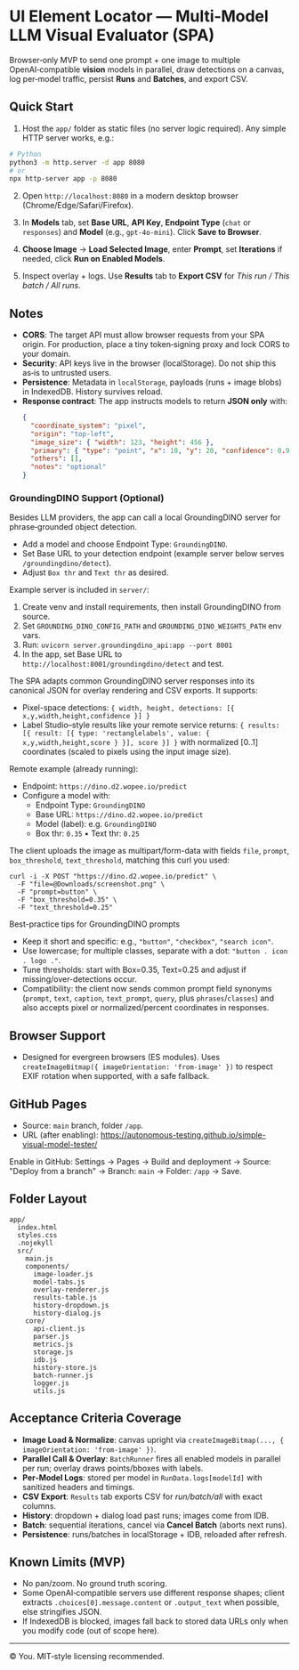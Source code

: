 # UI Element Locator — Multi‑Model LLM Visual Evaluator (SPA)

Browser‑only MVP to send one prompt + one image to multiple OpenAI‑compatible **vision** models in parallel, draw detections on a canvas, log per‑model traffic, persist **Runs** and **Batches**, and export CSV.

## Quick Start

1. Host the `app/` folder as static files (no server logic required). Any simple HTTP server works, e.g.:

```bash
# Python
python3 -m http.server -d app 8080
# or
npx http-server app -p 8080
```

2. Open `http://localhost:8080` in a modern desktop browser (Chrome/Edge/Safari/Firefox).

3. In **Models** tab, set **Base URL**, **API Key**, **Endpoint Type** (`chat` or `responses`) and **Model** (e.g., `gpt-4o-mini`). Click **Save to Browser**.

4. **Choose Image** → **Load Selected Image**, enter **Prompt**, set **Iterations** if needed, click **Run on Enabled Models**.

5. Inspect overlay + logs. Use **Results** tab to **Export CSV** for *This run / This batch / All runs*.

## Notes

- **CORS**: The target API must allow browser requests from your SPA origin. For production, place a tiny token‑signing proxy and lock CORS to your domain.
- **Security**: API keys live in the browser (localStorage). Do not ship this as‑is to untrusted users.
- **Persistence**: Metadata in `localStorage`, payloads (runs + image blobs) in IndexedDB. History survives reload.
- **Response contract**: The app instructs models to return **JSON only** with:
  ```json
  {
    "coordinate_system": "pixel",
    "origin": "top-left",
    "image_size": { "width": 123, "height": 456 },
    "primary": { "type": "point", "x": 10, "y": 20, "confidence": 0.9 },
    "others": [],
    "notes": "optional"
  }
  ```

### GroundingDINO Support (Optional)

Besides LLM providers, the app can call a local GroundingDINO server for phrase‑grounded object detection.

- Add a model and choose Endpoint Type: `GroundingDINO`.
- Set Base URL to your detection endpoint (example server below serves `/groundingdino/detect`).
- Adjust `Box thr` and `Text thr` as desired.

Example server is included in `server/`:

1) Create venv and install requirements, then install GroundingDINO from source.
2) Set `GROUNDING_DINO_CONFIG_PATH` and `GROUNDING_DINO_WEIGHTS_PATH` env vars.
3) Run: `uvicorn server.groundingdino_api:app --port 8001`
4) In the app, set Base URL to `http://localhost:8001/groundingdino/detect` and test.

The SPA adapts common GroundingDINO server responses into its canonical JSON for overlay rendering and CSV exports. It supports:
- Pixel-space detections: `{ width, height, detections: [{ x,y,width,height,confidence }] }`
- Label Studio–style results like your remote service returns: `{ results: [{ result: [{ type: 'rectanglelabels', value: { x,y,width,height,score } }], score }] }` with normalized [0..1] coordinates (scaled to pixels using the input image size).

Remote example (already running):
- Endpoint: `https://dino.d2.wopee.io/predict`
- Configure a model with:
  - Endpoint Type: `GroundingDINO`
  - Base URL: `https://dino.d2.wopee.io/predict`
  - Model (label): e.g. `GroundingDINO`
  - Box thr: `0.35` • Text thr: `0.25`

The client uploads the image as multipart/form-data with fields `file`, `prompt`, `box_threshold`, `text_threshold`, matching this curl you used:

```
curl -i -X POST "https://dino.d2.wopee.io/predict" \
  -F "file=@Downloads/screenshot.png" \
  -F "prompt=button" \
  -F "box_threshold=0.35" \
  -F "text_threshold=0.25"
```

Best-practice tips for GroundingDINO prompts
- Keep it short and specific: e.g., `"button"`, `"checkbox"`, `"search icon"`.
- Use lowercase; for multiple classes, separate with a dot: `"button . icon . logo ."`.
- Tune thresholds: start with Box=0.35, Text=0.25 and adjust if missing/over-detections occur.
- Compatibility: the client now sends common prompt field synonyms (`prompt`, `text`, `caption`, `text_prompt`, `query`, plus `phrases`/`classes`) and also accepts pixel or normalized/percent coordinates in responses.

## Browser Support

- Designed for evergreen browsers (ES modules). Uses `createImageBitmap({ imageOrientation: 'from-image' })` to respect EXIF rotation when supported, with a safe fallback.

## GitHub Pages

- Source: `main` branch, folder `/app`.
- URL (after enabling): https://autonomous-testing.github.io/simple-visual-model-tester/

Enable in GitHub: Settings → Pages → Build and deployment → Source: "Deploy from a branch" → Branch: `main` → Folder: `/app` → Save.

## Folder Layout

```
app/
  index.html
  styles.css
  .nojekyll
  src/
    main.js
    components/
      image-loader.js
      model-tabs.js
      overlay-renderer.js
      results-table.js
      history-dropdown.js
      history-dialog.js
    core/
      api-client.js
      parser.js
      metrics.js
      storage.js
      idb.js
      history-store.js
      batch-runner.js
      logger.js
      utils.js
```

## Acceptance Criteria Coverage

- **Image Load & Normalize**: canvas upright via `createImageBitmap(..., { imageOrientation: 'from-image' })`.
- **Parallel Call & Overlay**: `BatchRunner` fires all enabled models in parallel per run; overlay draws points/bboxes with labels.
- **Per‑Model Logs**: stored per model in `RunData.logs[modelId]` with sanitized headers and timings.
- **CSV Export**: `Results` tab exports CSV for *run/batch/all* with exact columns.
- **History**: dropdown + dialog load past runs; images come from IDB.
- **Batch**: sequential iterations, cancel via **Cancel Batch** (aborts next runs).
- **Persistence**: runs/batches in localStorage + IDB, reloaded after refresh.

## Known Limits (MVP)

- No pan/zoom. No ground truth scoring.
- Some OpenAI‑compatible servers use different response shapes; client extracts `.choices[0].message.content` or `.output_text` when possible, else stringifies JSON.
- If IndexedDB is blocked, images fall back to stored data URLs only when you modify code (out of scope here).

---

© You. MIT‑style licensing recommended.
